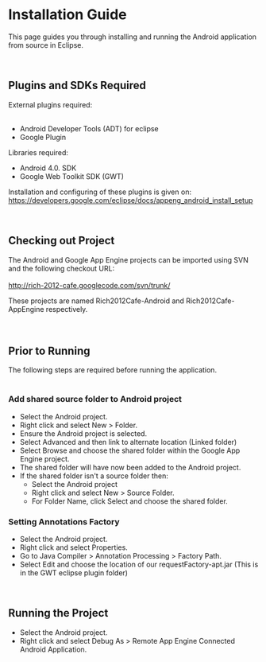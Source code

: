 # Installation Guide #
This page guides you through installing and running the Android application from source in Eclipse.

<br>

<h2>Plugins and SDKs Required</h2>

External plugins required:<br>
<br>
<ul><li>Android Developer Tools (ADT) for eclipse<br>
</li><li>Google Plugin</li></ul>

Libraries required:<br>
<ul><li>Android 4.0. SDK<br>
</li><li>Google Web Toolkit SDK (GWT)</li></ul>

Installation and configuring of these plugins is given on:<br>
<a href='https://developers.google.com/eclipse/docs/appeng_android_install_setup'>https://developers.google.com/eclipse/docs/appeng_android_install_setup</a>

<br>

<h2>Checking out Project</h2>
The Android and Google App Engine projects can be imported using SVN and the following checkout URL:<br>
<br>
<a href='http://rich-2012-cafe.googlecode.com/svn/trunk/'>http://rich-2012-cafe.googlecode.com/svn/trunk/</a>

These projects are named Rich2012Cafe-Android and Rich2012Cafe-AppEngine respectively.<br>
<br>
<br>

<h2>Prior to Running</h2>
The following steps are required before running the application.<br>
<br>
<h3>Add shared source folder to Android project</h3>
<ul><li>Select the Android project.<br>
</li><li>Right click and select New > Folder.<br>
</li><li>Ensure the Android project is selected.<br>
</li><li>Select Advanced and then link to alternate location (Linked folder)<br>
</li><li>Select Browse and choose the shared folder within the Google App Engine project.<br>
</li><li>The shared folder will have now been added to the Android project.<br>
</li><li>If the shared folder isn't a source folder then:<br>
<ul><li>Select the Android project<br>
</li><li>Right click and select New > Source Folder.<br>
</li><li>For Folder Name, click Select and choose the shared folder.</li></ul></li></ul>

<h3>Setting Annotations Factory</h3>
<ul><li>Select the Android project.<br>
</li><li>Right click and select Properties.<br>
</li><li>Go to Java Compiler > Annotation Processing > Factory Path.<br>
</li><li>Select Edit and choose the location of our requestFactory-apt.jar (This is in the GWT eclipse plugin folder)</li></ul>

<br>

<h2>Running the Project</h2>

<ul><li>Select the Android project.<br>
</li><li>Right click and select Debug As > Remote App Engine Connected Android Application.